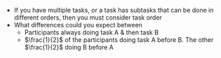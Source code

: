 - If you have multiple tasks, or a task has subtasks that can be done in different orders, then you must consider task order
- What differences could you expect between
	- Participants always doing task A & then task B
	- $\frac{1}{2}$ of the participants doing task A before B. The other $\frac{1}{2}$ doing B before A